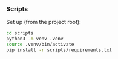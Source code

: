 ### Scripts

Set up (from the project root):

```bash
cd scripts
python3 -m venv .venv
source .venv/bin/activate
pip install -r scripts/requirements.txt
```